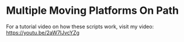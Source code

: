 # Multiple Moving Platforms On Path
For a tutorial video on how these scripts work, visit my video: https://youtu.be/2aW7lJvcYZg
